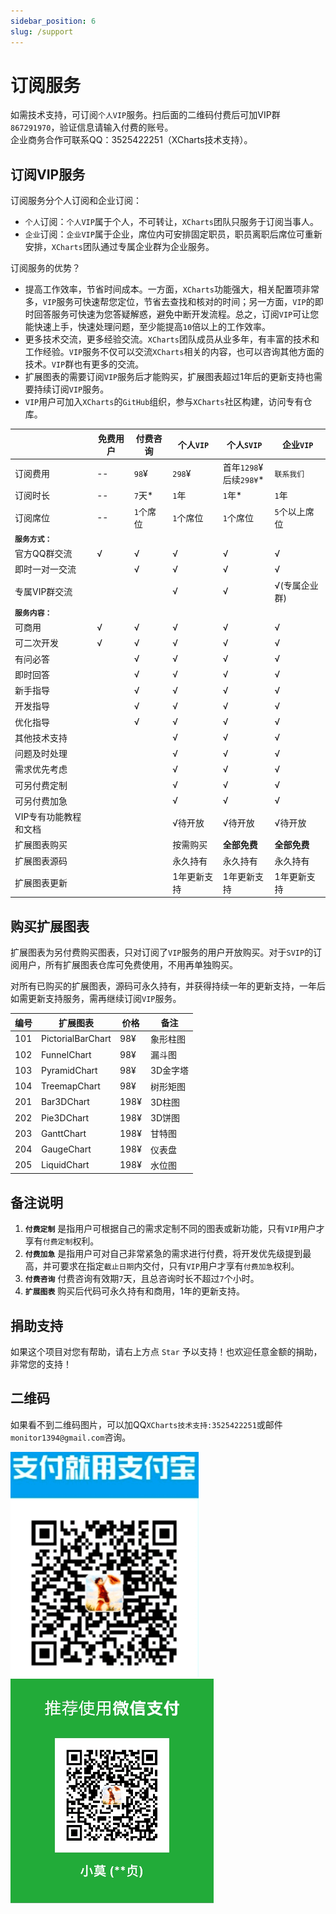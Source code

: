```yaml
---
sidebar_position: 6
slug: /support
---
```


# 订阅服务

如需技术支持，可订阅`个人VIP`服务。扫后面的二维码付费后可加VIP群`867291970`，验证信息请输入付费的账号。  
企业商务合作可联系QQ：3525422251（XCharts技术支持）。

## 订阅VIP服务

订阅服务分个人订阅和企业订阅：

- `个人`订阅：`个人VIP`属于个人，不可转让，`XCharts`团队只服务于订阅当事人。
- `企业`订阅：`企业VIP`属于企业，席位内可安排固定职员，职员离职后席位可重新安排，`XCharts`团队通过专属企业群为企业服务。

订阅服务的优势？

- 提高工作效率，节省时间成本。一方面，`XCharts`功能强大，相关配置项非常多，`VIP`服务可快速帮您定位，节省去查找和核对的时间；另一方面，`VIP`的即时回答服务可快速为您答疑解惑，避免中断开发流程。总之，订阅`VIP`可让您能快速上手，快速处理问题，至少能提高`10`倍以上的工作效率。
- 更多技术交流，更多经验交流。`XCharts`团队成员从业多年，有丰富的技术和工作经验。`VIP`服务不仅可以交流`XCharts`相关的内容，也可以咨询其他方面的技术。`VIP`群也有更多的交流。
- 扩展图表的需要订阅`VIP`服务后才能购买，扩展图表超过1年后的更新支持也需要持续订阅`VIP`服务。
- `VIP`用户可加入`XCharts`的`GitHub`组织，参与`XCharts`社区构建，访问专有仓库。

| |免费用户|付费咨询|个人`VIP` | 个人`SVIP` | 企业`VIP` |
| ----- |--|--|--|--|--|
| 订阅费用 | --  | `98`¥   | `298`¥ | 首年`1298`¥<br/>后续`298¥`* | `联系我们` |
| 订阅时长 | -- | `7`天* | `1`年 | `1`年* | `1`年
| 订阅席位 | -- | `1`个席位 | `1`个席位  |`1`个席位|`5`个以上席位|
| __`服务方式：`__|
| 官方QQ群交流      | √ | √ | √ | √ | √ |
| 即时一对一交流     |   | √ | √ | √ | √ |
| 专属VIP群交流     |   |   | √ | √ | √(专属企业群) |
| __`服务内容：`__|
| 可商用           | √ | √ | √ | √ | √ |
| 可二次开发        | √ | √ | √ | √ | √ |
| 有问必答          |   | √ | √ | √ | √ |
| 即时回答          |   | √ | √ | √ | √ |
| 新手指导          |   | √ | √ | √ | √ |
| 开发指导          |   | √ | √ | √ | √ |
| 优化指导          |   | √ | √ | √ | √ |
| 其他技术支持       |   |   | √ | √ | √ |
| 问题及时处理       |   |   | √ | √ | √ |
| 需求优先考虑       |   |   | √ | √ | √ |
| 可另付费定制       |   |   | √ | √ | √ |
| 可另付费加急       |   |   | √ | √ | √ |
| VIP专有功能教程和文档 |   |   | √待开放 | √待开放 | √待开放 |
| 扩展图表购买       |   |   | 按需购买 | __全部免费__ | __全部免费__ |
| 扩展图表源码       |   |   | 永久持有 | 永久持有 | 永久持有 |
| 扩展图表更新       |   |   | 1年更新支持 | 1年更新支持 | 1年更新支持 |

## 购买扩展图表

扩展图表为另付费购买图表，只对订阅了`VIP`服务的用户开放购买。对于`SVIP`的订阅用户，所有扩展图表仓库可免费使用，不用再单独购买。

对所有已购买的扩展图表，源码可永久持有，并获得持续一年的更新支持，一年后如需更新支持服务，需再继续订阅`VIP`服务。

|编号|扩展图表|价格|备注|
|--|--|--|--|
| 101 | PictorialBarChart | 98¥   | 象形柱图 |
| 102 | FunnelChart       | 98¥   | 漏斗图 |
| 103 | PyramidChart      | 98¥   | 3D金字塔 |
| 104 | TreemapChart      | 98¥   | 树形矩图 |
| 201 | Bar3DChart        | 198¥  | 3D柱图 |
| 202 | Pie3DChart        | 198¥  | 3D饼图 |
| 203 | GanttChart        | 198¥  | 甘特图 |
| 204 | GaugeChart        | 198¥  | 仪表盘 |
| 205 | LiquidChart       | 198¥  | 水位图 |

## 备注说明

1. __`付费定制`__ 是指用户可根据自己的需求定制不同的图表或新功能，只有`VIP`用户才享有`付费定制`权利。
2. __`付费加急`__ 是指用户可对自己非常紧急的需求进行付费，将开发优先级提到最高，并可要求在指定`截止日期`内交付，只有`VIP`用户才享有`付费加急`权利。
3. __`付费咨询`__ 付费咨询有效期`7`天，且总咨询时长不超过`7`个小时。
4. __`扩展图表`__ 购买后代码可永久持有和商用，1年的更新支持。

## 捐助支持

如果这个项目对您有帮助，请右上方点 `Star` 予以支持！也欢迎任意金额的捐助，非常您的支持！

## 二维码

如果看不到二维码图片，可以加QQ`XCharts技术支持:3525422251`或邮件`monitor1394@gmail.com`咨询。

![alipay-qrcode](img/support_alipay.png)
![wechat-qrcode](img/support_wechat.png)
